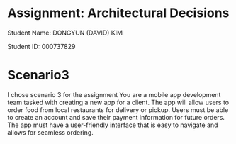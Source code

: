 # Assignment: Architectural Decisions


Student Name: DONGYUN (DAVID) KIM


Student ID: 000737829
# Scenario3
I chose scenario 3 for the assignment
You are a mobile app development team tasked with creating a new app for a client. The app will allow users to order food from local restaurants for delivery or pickup. Users must be able to create an account and save their payment information for future orders. The app must have a user-friendly interface that is easy to navigate and allows for seamless ordering.
